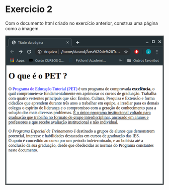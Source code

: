 # Exercicio 2

Com o documento html criado no exercício anterior, construa uma página como a imagem.

![Página exemplo](./cap.png)